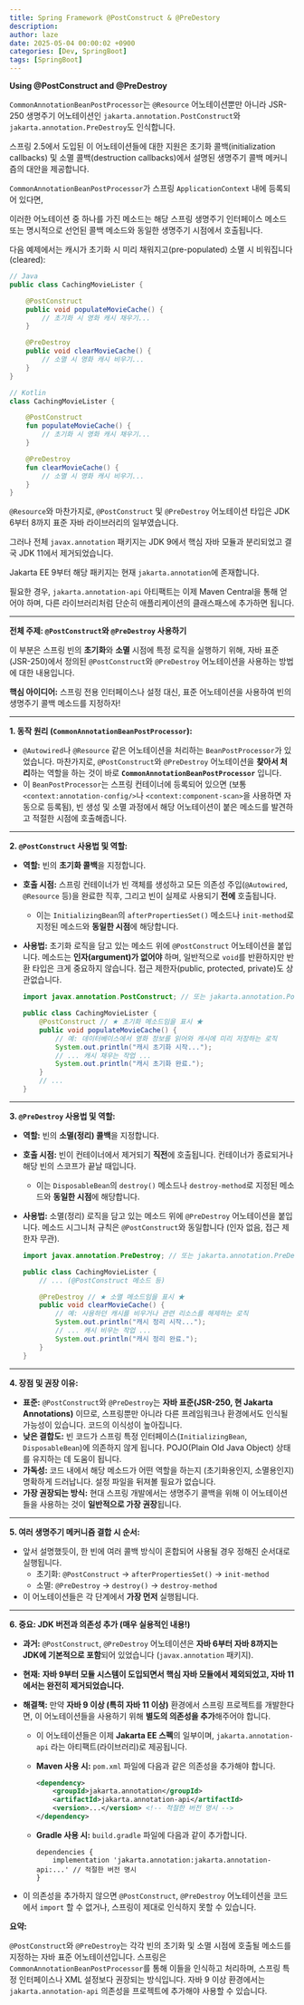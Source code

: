 ```yaml
---
title: Spring Framework @PostConstruct & @PreDestory
description: 
author: laze
date: 2025-05-04 00:00:02 +0900
categories: [Dev, SpringBoot]
tags: [SpringBoot]
---
```

**Using @PostConstruct and @PreDestroy**

`CommonAnnotationBeanPostProcessor`는 `@Resource` 어노테이션뿐만 아니라 JSR-250 생명주기 어노테이션인 `jakarta.annotation.PostConstruct`와 `jakarta.annotation.PreDestroy`도 인식합니다.

스프링 2.5에서 도입된 이 어노테이션들에 대한 지원은 초기화 콜백(initialization callbacks) 및 소멸 콜백(destruction callbacks)에서 설명된 생명주기 콜백 메커니즘의 대안을 제공합니다.

`CommonAnnotationBeanPostProcessor`가 스프링 `ApplicationContext` 내에 등록되어 있다면,

이러한 어노테이션 중 하나를 가진 메소드는 해당 스프링 생명주기 인터페이스 메소드 또는 명시적으로 선언된 콜백 메소드와 동일한 생명주기 시점에서 호출됩니다.

다음 예제에서는 캐시가 초기화 시 미리 채워지고(pre-populated) 소멸 시 비워집니다(cleared):

```java
// Java
public class CachingMovieLister {

	@PostConstruct
	public void populateMovieCache() {
		// 초기화 시 영화 캐시 채우기...
	}

	@PreDestroy
	public void clearMovieCache() {
		// 소멸 시 영화 캐시 비우기...
	}
}
```

```kotlin
// Kotlin
class CachingMovieLister {

    @PostConstruct
    fun populateMovieCache() {
        // 초기화 시 영화 캐시 채우기...
    }

    @PreDestroy
    fun clearMovieCache() {
        // 소멸 시 영화 캐시 비우기...
    }
}
```

`@Resource`와 마찬가지로, `@PostConstruct` 및 `@PreDestroy` 어노테이션 타입은 JDK 6부터 8까지 표준 자바 라이브러리의 일부였습니다.

그러나 전체 `javax.annotation` 패키지는 JDK 9에서 핵심 자바 모듈과 분리되었고 결국 JDK 11에서 제거되었습니다.

Jakarta EE 9부터 해당 패키지는 현재 `jakarta.annotation`에 존재합니다.

필요한 경우, `jakarta.annotation-api` 아티팩트는 이제 Maven Central을 통해 얻어야 하며, 다른 라이브러리처럼 단순히 애플리케이션의 클래스패스에 추가하면 됩니다.

---

**전체 주제: `@PostConstruct`와 `@PreDestroy` 사용하기**

이 부분은 스프링 빈의 **초기화**와 **소멸** 시점에 특정 로직을 실행하기 위해, 자바 표준(JSR-250)에서 정의된 `@PostConstruct`와 `@PreDestroy` 어노테이션을 사용하는 방법에 대한 내용입니다.

**핵심 아이디어:** 스프링 전용 인터페이스나 설정 대신, 표준 어노테이션을 사용하여 빈의 생명주기 콜백 메소드를 지정하자!

---

**1. 동작 원리 (`CommonAnnotationBeanPostProcessor`):**

- `@Autowired`나 `@Resource` 같은 어노테이션을 처리하는 `BeanPostProcessor`가 있었습니다.
  마찬가지로, `@PostConstruct`와 `@PreDestroy` 어노테이션을 **찾아서 처리**하는 역할을 하는 것이 바로 **`CommonAnnotationBeanPostProcessor`** 입니다.
- 이 `BeanPostProcessor`는 스프링 컨테이너에 등록되어 있으면 (보통 `<context:annotation-config/>`나 `<context:component-scan>`을 사용하면 자동으로 등록됨), 빈 생성 및 소멸 과정에서 해당 어노테이션이 붙은 메소드를 발견하고 적절한 시점에 호출해줍니다.

---

**2. `@PostConstruct` 사용법 및 역할:**

- **역할:** 빈의 **초기화 콜백**을 지정합니다.
- **호출 시점:** 스프링 컨테이너가 빈 객체를 생성하고 모든 의존성 주입(`@Autowired`, `@Resource` 등)을 완료한 직후, 그리고 빈이 실제로 사용되기 **전에** 호출됩니다.
  - 이는 `InitializingBean`의 `afterPropertiesSet()` 메소드나 `init-method`로 지정된 메소드와 **동일한 시점**에 해당합니다.
- **사용법:** 초기화 로직을 담고 있는 메소드 위에 `@PostConstruct` 어노테이션을 붙입니다. 메소드는 **인자(argument)가 없어야** 하며, 일반적으로 `void`를 반환하지만 반환 타입은 크게 중요하지 않습니다. 접근 제한자(public, protected, private)도 상관없습니다.

    ```java
    import javax.annotation.PostConstruct; // 또는 jakarta.annotation.PostConstruct
    
    public class CachingMovieLister {
        @PostConstruct // ★ 초기화 메소드임을 표시 ★
        public void populateMovieCache() {
            // 예: 데이터베이스에서 영화 정보를 읽어와 캐시에 미리 저장하는 로직
            System.out.println("캐시 초기화 시작...");
            // ... 캐시 채우는 작업 ...
            System.out.println("캐시 초기화 완료.");
        }
        // ...
    }
    ```


---

**3. `@PreDestroy` 사용법 및 역할:**

- **역할:** 빈의 **소멸(정리) 콜백**을 지정합니다.
- **호출 시점:** 빈이 컨테이너에서 제거되기 **직전**에 호출됩니다. 컨테이너가 종료되거나 해당 빈의 스코프가 끝날 때입니다.
  - 이는 `DisposableBean`의 `destroy()` 메소드나 `destroy-method`로 지정된 메소드와 **동일한 시점**에 해당합니다.
- **사용법:** 소멸(정리) 로직을 담고 있는 메소드 위에 `@PreDestroy` 어노테이션을 붙입니다. 메소드 시그니처 규칙은 `@PostConstruct`와 동일합니다 (인자 없음, 접근 제한자 무관).

    ```java
    import javax.annotation.PreDestroy; // 또는 jakarta.annotation.PreDestroy
    
    public class CachingMovieLister {
        // ... (@PostConstruct 메소드 등)
    
        @PreDestroy // ★ 소멸 메소드임을 표시 ★
        public void clearMovieCache() {
            // 예: 사용하던 캐시를 비우거나 관련 리소스를 해제하는 로직
            System.out.println("캐시 정리 시작...");
            // ... 캐시 비우는 작업 ...
            System.out.println("캐시 정리 완료.");
        }
    }
    ```


---

**4. 장점 및 권장 이유:**

- **표준:** `@PostConstruct`와 `@PreDestroy`는 **자바 표준(JSR-250, 현 Jakarta Annotations)** 이므로, 스프링뿐만 아니라 다른 프레임워크나 환경에서도 인식될 가능성이 있습니다. 코드의 이식성이 높아집니다.
- **낮은 결합도:** 빈 코드가 스프링 특정 인터페이스(`InitializingBean`, `DisposableBean`)에 의존하지 않게 됩니다. POJO(Plain Old Java Object) 상태를 유지하는 데 도움이 됩니다.
- **가독성:** 코드 내에서 해당 메소드가 어떤 역할을 하는지 (초기화용인지, 소멸용인지) 명확하게 드러납니다. 설정 파일을 뒤져볼 필요가 없습니다.
- **가장 권장되는 방식:** 현대 스프링 개발에서는 생명주기 콜백을 위해 이 어노테이션들을 사용하는 것이 **일반적으로 가장 권장**됩니다.

---

**5. 여러 생명주기 메커니즘 결합 시 순서:**

- 앞서 설명했듯이, 한 빈에 여러 콜백 방식이 혼합되어 사용될 경우 정해진 순서대로 실행됩니다.
  - 초기화: `@PostConstruct` -> `afterPropertiesSet()` -> `init-method`
  - 소멸: `@PreDestroy` -> `destroy()` -> `destroy-method`
- 이 어노테이션들은 각 단계에서 **가장 먼저** 실행됩니다.

---

**6. 중요: JDK 버전과 의존성 추가 (매우 실용적인 내용!)**

- **과거:** `@PostConstruct`, `@PreDestroy` 어노테이션은 **자바 6부터 자바 8까지는 JDK에 기본적으로 포함**되어 있었습니다 (`javax.annotation` 패키지).
- **현재:** **자바 9부터 모듈 시스템이 도입되면서 핵심 자바 모듈에서 제외되었고, 자바 11에서는 완전히 제거되었습니다.**
- **해결책:** 만약 **자바 9 이상 (특히 자바 11 이상)** 환경에서 스프링 프로젝트를 개발한다면, 이 어노테이션들을 사용하기 위해 **별도의 의존성을 추가**해주어야 합니다.
  - 이 어노테이션들은 이제 **Jakarta EE 스펙**의 일부이며, `jakarta.annotation-api` 라는 아티팩트(라이브러리)로 제공됩니다.
  - **Maven 사용 시:** `pom.xml` 파일에 다음과 같은 의존성을 추가해야 합니다.

      ```xml
      <dependency>
          <groupId>jakarta.annotation</groupId>
          <artifactId>jakarta.annotation-api</artifactId>
          <version>...</version> <!-- 적절한 버전 명시 -->
      </dependency>
      ```

  - **Gradle 사용 시:** `build.gradle` 파일에 다음과 같이 추가합니다.

      ```
      dependencies {
          implementation 'jakarta.annotation:jakarta.annotation-api:...' // 적절한 버전 명시
      }
      ```

- 이 의존성을 추가하지 않으면 `@PostConstruct`, `@PreDestroy` 어노테이션을 코드에서 `import` 할 수 없거나, 스프링이 제대로 인식하지 못할 수 있습니다.

**요약:**

`@PostConstruct`와 `@PreDestroy`는 각각 빈의 초기화 및 소멸 시점에 호출될 메소드를 지정하는 자바 표준 어노테이션입니다. 스프링은 `CommonAnnotationBeanPostProcessor`를 통해 이들을 인식하고 처리하며, 스프링 특정 인터페이스나 XML 설정보다 권장되는 방식입니다. 자바 9 이상 환경에서는 `jakarta.annotation-api` 의존성을 프로젝트에 추가해야 사용할 수 있습니다.
